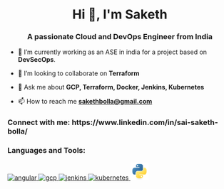<h1 align="center">Hi 👋, I'm Saketh</h1>
<h3 align="center">A passionate Cloud and DevOps Engineer from India</h3>

- 🔭 I’m currently working as an ASE in india for a project based on **DevSecOps**.

- 👯 I’m looking to collaborate on **Terraform**

- 💬 Ask me about **GCP, Terraform, Docker, Jenkins, Kubernetes**

- 📫 How to reach me  **sakethbolla@gmail.com**

<h3 align="left">Connect with me: https://www.linkedin.com/in/sai-saketh-bolla/ </h3>
<p align="left">
</p>

<h3 align="left">Languages and Tools:</h3>
<p align="left"> <a href="https://angular.io" target="_blank" rel="noreferrer"> <img src="https://angular.io/assets/images/logos/angular/angular.svg" alt="angular" width="40" height="40"/> </a> <a href="https://cloud.google.com" target="_blank" rel="noreferrer"> <img src="https://www.vectorlogo.zone/logos/google_cloud/google_cloud-icon.svg" alt="gcp" width="40" height="40"/> </a> <a href="https://www.jenkins.io" target="_blank" rel="noreferrer"> <img src="https://www.vectorlogo.zone/logos/jenkins/jenkins-icon.svg" alt="jenkins" width="40" height="40"/> </a> <a href="https://kubernetes.io" target="_blank" rel="noreferrer"> <img src="https://www.vectorlogo.zone/logos/kubernetes/kubernetes-icon.svg" alt="kubernetes" width="40" height="40"/> </a> <a href="https://www.python.org" target="_blank" rel="noreferrer"> <img src="https://raw.githubusercontent.com/devicons/devicon/master/icons/python/python-original.svg" alt="python" width="40" height="40"/> </a> </p>

